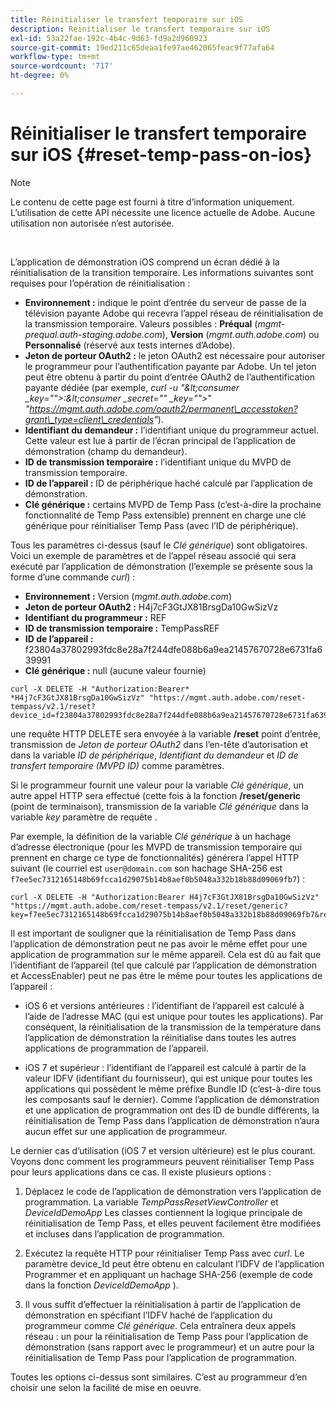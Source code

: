 ```yaml
---
title: Réinitialiser le transfert temporaire sur iOS
description: Réinitialiser le transfert temporaire sur iOS
exl-id: 53a22fae-192c-4b4c-9d63-fd9a2d960923
source-git-commit: 19ed211c65deaa1fe97ae462065feac9f77afa64
workflow-type: tm+mt
source-wordcount: '717'
ht-degree: 0%

---
```


# Réinitialiser le transfert temporaire sur iOS {#reset-temp-pass-on-ios}

>[!NOTE]
>
>Le contenu de cette page est fourni à titre d’information uniquement. L’utilisation de cette API nécessite une licence actuelle de Adobe. Aucune utilisation non autorisée n’est autorisée.

</br>

L’application de démonstration iOS comprend un écran dédié à la réinitialisation de la transition temporaire. Les informations suivantes sont requises pour l’opération de réinitialisation :

- **Environnement :** indique le point d’entrée du serveur de passe de la télévision payante Adobe qui recevra l’appel réseau de réinitialisation de la transmission temporaire. Valeurs possibles : **Préqual** (*mgmt-prequal.auth-staging.adobe.com*), **Version** (*mgmt.auth.adobe.com*) ou **Personnalisé** (réservé aux tests internes d’Adobe).
- **Jeton de porteur OAuth2 :** le jeton OAuth2 est nécessaire pour autoriser le programmeur pour l’authentification payante par Adobe. Un tel jeton peut être obtenu à partir du point d’entrée OAuth2 de l’authentification payante dédiée (par exemple, *curl -u &quot;\&lt;consumer _key=&quot;&quot;>:\&lt;consumer _secret=&quot;&quot; _key=&quot;&quot;>*&quot; *&quot;https://mgmt.auth.adobe.com/oauth2/permanent\_accesstoken?grant\_type=client\_credentials&quot;*).
- **Identifiant du demandeur :** l’identifiant unique du programmeur actuel. Cette valeur est lue à partir de l’écran principal de l’application de démonstration (champ du demandeur).
- **ID de transmission temporaire :** l’identifiant unique du MVPD de transmission temporaire.
- **ID de l’appareil :** ID de périphérique haché calculé par l’application de démonstration.
- **Clé générique :** certains MVPD de Temp Pass (c’est-à-dire la prochaine fonctionnalité de Temp Pass extensible) prennent en charge une clé générique pour réinitialiser Temp Pass (avec l’ID de périphérique).

Tous les paramètres ci-dessus (sauf le *Clé générique*) sont obligatoires. Voici un exemple de paramètres et de l’appel réseau associé qui sera exécuté par l’application de démonstration (l’exemple se présente sous la forme d’une commande *curl*) :

- **Environnement :** Version (*mgmt.auth.adobe.com*)
- **Jeton de porteur OAuth2 :** H4j7cF3GtJX81BrsgDa10GwSizVz
- **Identifiant du programmeur :** REF
- **ID de transmission temporaire :** TempPassREF
- **ID de l’appareil :** f23804a37802993fdc8e28a7f244dfe088b6a9ea21457670728e6731fa639991
- **Clé générique :** null (aucune valeur fournie)

```curl
curl -X DELETE -H "Authorization:Bearer* *H4j7cF3GtJX81BrsgDa10GwSizVz" "https://mgmt.auth.adobe.com/reset-tempass/v2.1/reset?device_id=f23804a37802993fdc8e28a7f244dfe088b6a9ea21457670728e6731fa639991&requestor_id=REF&mvpd_id=TempPassREF"
```

une requête HTTP DELETE sera envoyée à la variable **/reset** point d’entrée, transmission de *Jeton de porteur OAuth2* dans l’en-tête d’autorisation et dans la variable *ID de périphérique*, *Identifiant du demandeur* et *ID de transfert temporaire (MVPD ID)* comme paramètres.

Si le programmeur fournit une valeur pour la variable *Clé générique*, un autre appel HTTP sera effectué (cette fois à la fonction **/reset/generic** (point de terminaison), transmission de la variable *Clé générique* dans la variable *key* paramètre de requête .

Par exemple, la définition de la variable *Clé générique* à un hachage d’adresse électronique (pour les MVPD de transmission temporaire qui prennent en charge ce type de fonctionnalités) générera l’appel HTTP suivant (le courriel est `user@domain.com` son hachage SHA-256 est `f7ee5ec7312165148b69fcca1d29075b14b8aef0b5048a332b18b88d09069fb7`) :

```curl
curl -X DELETE -H "Authorization:Bearer H4j7cF3GtJX81BrsgDa10GwSizVz"
"https://mgmt.auth.adobe.com/reset-tempass/v2.1/reset/generic?key=f7ee5ec7312165148b69fcca1d29075b14b8aef0b5048a332b18b88d09069fb7&requestor_id=REF&mvpd_id=TempPassREF"
```

Il est important de souligner que la réinitialisation de Temp Pass dans l’application de démonstration peut ne pas avoir le même effet pour une application de programmation sur le même appareil. Cela est dû au fait que l’identifiant de l’appareil (tel que calculé par l’application de démonstration et AccessEnabler) peut ne pas être le même pour toutes les applications de l’appareil :

- iOS 6 et versions antérieures : l’identifiant de l’appareil est calculé à l’aide de l’adresse MAC (qui est unique pour toutes les applications). Par conséquent, la réinitialisation de la transmission de la température dans l’application de démonstration la réinitialise dans toutes les autres applications de programmation de l’appareil.

- iOS 7 et supérieur : l’identifiant de l’appareil est calculé à partir de la valeur IDFV (identifiant du fournisseur), qui est unique pour toutes les applications qui possèdent le même préfixe Bundle ID (c’est-à-dire tous les composants sauf le dernier). Comme l’application de démonstration et une application de programmation ont des ID de bundle différents, la réinitialisation de Temp Pass dans l’application de démonstration n’aura aucun effet sur une application de programmeur.

Le dernier cas d’utilisation (iOS 7 et version ultérieure) est le plus courant. Voyons donc comment les programmeurs peuvent réinitialiser Temp Pass pour leurs applications dans ce cas. Il existe plusieurs options :

1. Déplacez le code de l’application de démonstration vers l’application de programmation. La variable *TempPassResetViewController* et *DeviceIdDemoApp* Les classes contiennent la logique principale de réinitialisation de Temp Pass, et elles peuvent facilement être modifiées et incluses dans l’application de programmation.

1. Exécutez la requête HTTP pour réinitialiser Temp Pass avec *curl*. Le paramètre device\_Id peut être obtenu en calculant l’IDFV de l’application Programmer et en appliquant un hachage SHA-256 (exemple de code dans la fonction *DeviceIdDemoApp* ).

1. Il vous suffit d’effectuer la réinitialisation à partir de l’application de démonstration en spécifiant l’IDFV haché de l’application du programmeur comme *Clé générique*. Cela entraînera deux appels réseau : un pour la réinitialisation de Temp Pass pour l’application de démonstration (sans rapport avec le programmeur) et un autre pour la réinitialisation de Temp Pass pour l’application de programmation.

Toutes les options ci-dessus sont similaires. C’est au programmeur d’en choisir une selon la facilité de mise en oeuvre.
